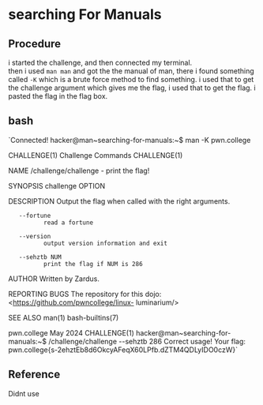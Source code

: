 # searching For Manuals

## Procedure
i started the challenge, and then connected my terminal. <br>
then i used `man man` and got the the manual of man, there i found something called `-K`
which is a brute force method to find something. i used that to get the challenge 
argument which gives me the flag, i used that to get the flag.
i pasted the flag in the flag box.

## bash
`Connected!
hacker@man~searching-for-manuals:~$ man -K pwn.college

CHALLENGE(1)                Challenge Commands                CHALLENGE(1)

NAME
       /challenge/challenge - print the flag!

SYNOPSIS
       challenge OPTION

DESCRIPTION
       Output the flag when called with the right arguments.

       --fortune
              read a fortune

       --version
              output version information and exit

       --sehztb NUM
              print the flag if NUM is 286

AUTHOR
       Written by Zardus.

REPORTING BUGS
       The repository for this dojo: <https://github.com/pwncollege/linux-
       luminarium/>

SEE ALSO
       man(1) bash-builtins(7)

pwn.college                      May 2024                     CHALLENGE(1)
hacker@man~searching-for-manuals:~$ /challenge/challenge --sehztb 286
Correct usage! Your flag: pwn.college{s-2ehztEb8d6OkcyAFeqX60LPfb.dZTM4QDLyIDO0czW}`

## Reference
Didnt use
